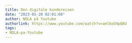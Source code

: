 ```yaml
---
title: Den digitale kundereisen
date: "2023-01-20 02:01:08"
author: NDLA på Youtube
authorlink: https://www.youtube.com/watch?v=aml6oO4pQ6U
tags:
- NDLA-pa-Youtube
---
```


